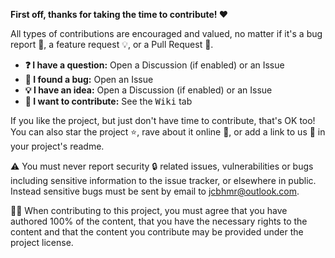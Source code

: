 **First off, thanks for taking the time to contribute! ❤️**

All types of contributions are encouraged and valued, no matter if it's a bug
report 🐛, a feature request 💡, or a Pull Request 🚀.

- **❓ I have a question:** Open a Discussion (if enabled) or an Issue
- **🐛 I found a bug:** Open an Issue
- **💡 I have an idea:** Open a Discussion (if enabled) or an Issue
- **🚀 I want to contribute:** See the <kbd>Wiki</kbd> tab

If you like the project, but just don't have time to contribute, that's OK too!
You can also star the project ⭐, rave about it online 💬, or add a link to us
🔗 in your project's readme.

⚠️ You must never report security 🔒 related issues, vulnerabilities or bugs
including sensitive information to the issue tracker, or elsewhere in public.
Instead sensitive bugs must be sent by email to jcbhmr@outlook.com.

👩‍⚖️ When contributing to this project, you must agree that you have authored 100%
of the content, that you have the necessary rights to the content and that the
content you contribute may be provided under the project license.
